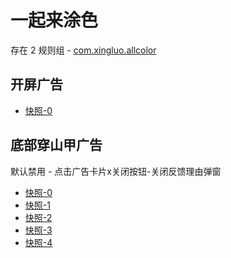 # 一起来涂色

存在 2 规则组 - [com.xingluo.allcolor](/src/apps/com.xingluo.allcolor.ts)

## 开屏广告

- [快照-0](https://i.gkd.li/import/12640349)

## 底部穿山甲广告

默认禁用 - 点击广告卡片x关闭按钮-关闭反馈理由弹窗

- [快照-0](https://i.gkd.li/import/12640358)
- [快照-1](https://i.gkd.li/import/12640359)
- [快照-2](https://i.gkd.li/import/12640362)
- [快照-3](https://i.gkd.li/import/12640374)
- [快照-4](https://i.gkd.li/import/12640406)
